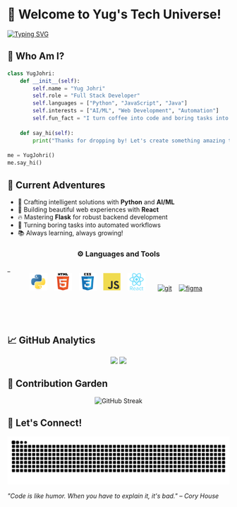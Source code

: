 <div>
  
# 🚀 Welcome to Yug's Tech Universe! 

[![Typing SVG](https://readme-typing-svg.herokuapp.com?font=Fira+Code&size=25&duration=3000&pause=1000&color=00F7E4&random=false&width=435&lines=Python+Developer;AI%2FML+Enthusiast;Full+Stack+Developer;Problem+Solver)](https://git.io/typing-svg) 

</div>

## 🎯 Who Am I?
```python
class YugJohri:
    def __init__(self):
        self.name = "Yug Johri"
        self.role = "Full Stack Developer"
        self.languages = ["Python", "JavaScript", "Java"]
        self.interests = ["AI/ML", "Web Development", "Automation"]
        self.fun_fact = "I turn coffee into code and boring tasks into Python scripts!"
        
    def say_hi(self):
        print("Thanks for dropping by! Let's create something amazing together! 🚀")

me = YugJohri()
me.say_hi()
```

## 🔮 Current Adventures

- 🌟 Crafting intelligent solutions with **Python** and **AI/ML**
- 🎨 Building beautiful web experiences with **React**
- 🔥 Mastering **Flask** for robust backend development
- 🤖 Turning boring tasks into automated workflows
- 📚 Always learning, always growing!

<h3 align="center" >⚙️ Languages and Tools</h3>_
<div align="center">
<a href="https://python.org"><img src="https://raw.githubusercontent.com/devicons/devicon/master/icons/python/python-original.svg" alt="python" width="40" height="40"/></a> 
  &nbsp;&nbsp;
<a href="https://developer.mozilla.org/en-US/docs/Web/HTML"><img src="https://raw.githubusercontent.com/devicons/devicon/master/icons/html5/html5-original-wordmark.svg" alt="html5" width="40" height="40"/></a>
  &nbsp;&nbsp;
<a href="https://developer.mozilla.org/en-US/docs/Web/CSS"><img src="https://raw.githubusercontent.com/devicons/devicon/master/icons/css3/css3-original-wordmark.svg" alt="css3" width="40" height="40"/></a>
  &nbsp;&nbsp;
<a href="https://developer.mozilla.org/en-US/docs/Web/JavaScript"><img src="https://raw.githubusercontent.com/devicons/devicon/master/icons/javascript/javascript-original.svg" alt="javascript" width="40" height="40"/></a>
  &nbsp;&nbsp;
<a href="https://react.dev/"><img src="https://raw.githubusercontent.com/devicons/devicon/master/icons/react/react-original-wordmark.svg" alt="react" width="40" height="40"/></a>
  &nbsp;&nbsp;
  &nbsp;&nbsp;
<a href="https://git-scm.com/"><img src="https://www.vectorlogo.zone/logos/git-scm/git-scm-icon.svg" alt="git" width="40" height="40"/></a>
  &nbsp;&nbsp;
<a href="https://figma.com"><img src="https://www.vectorlogo.zone/logos/figma/figma-icon.svg" alt="figma" width="40" height="40"/></a>
  &nbsp;&nbsp;
</div>

<br><br><br>

## 📈 GitHub Analytics

<div align="center">
  <img height="180em" src="https://github-readme-stats.vercel.app/api?username=Mystic-commits&show_icons=true&theme=tokyonight&include_all_commits=true&count_private=true"/>
  <img height="180em" src="https://github-readme-stats.vercel.app/api/top-langs/?username=Mystic-commits&layout=compact&langs_count=7&theme=tokyonight"/>
</div>

## 🌱 Contribution Garden

<div align="center">
  <img src="https://github-readme-streak-stats.herokuapp.com/?user=Mystic-commits&theme=tokyonight" alt="GitHub Streak"/>
</div>

## 🤝 Let's Connect!

<div align="center">
  <a href="https://github.com/pythonicforge">
<picture align="center">
  <source media="(prefers-color-scheme: dark)" srcset="https://github.com/pythonicforge/pythonicforge/blob/output/github-contribution-grid-snake-dark.svg" />
  <source media="(prefers-color-scheme: light)" srcset="https://github.com/pythonicforge/pythonicforge/blob/output/github-contribution-grid-snake.svg" />
  <img alt="github-snake" src="https://github.com/pythonicforge/pythonicforge/blob/output/github-contribution-grid-snake.svg" />
</picture></a>
</div>
  
  *"Code is like humor. When you have to explain it, it's bad." – Cory House*
</div>

